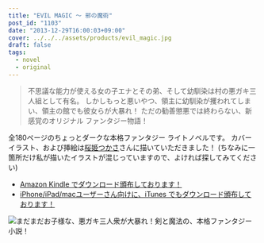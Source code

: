 ```yaml
---
title: "EVIL MAGIC ～ 邪の魔術"
post_id: "1103"
date: "2013-12-29T16:00:03+09:00"
cover: ../../../assets/products/evil_magic.jpg
draft: false
tags:
  - novel
  - original
---
```



> 不思議な能力が使える女の子エナとその弟、そして幼馴染は村の悪ガキ三人組として有名。
> しかしもっと悪いやつ、領主に幼馴染が攫われてしまい、領主の館でも彼女らが大暴れ！
> ただの勧善懲悪では終わらない、新感覚のオリジナル ファンタジー物語！

全180ページのちょっとダークな本格ファンタジー ライトノベルです。
カバーイラスト、および挿絵は[桜姫つかさ](http://dungeonmania.web.fc2.com/)さんに描いていただきました！
(ちなみに一箇所だけ私が描いたイラストが混じっていますので、よければ探してみてください) 

* [Amazon Kindle でダウンロード頒布しております！](https://amzn.to/2KA8B9f)
* [iPhone/iPad/macユーザーさん向けに、iTunes でもダウンロード頒布しております！](https://itunes.apple.com/jp/book/evil-magic/id1380674072)

![まだまだお子様な、悪ガキ三人衆が大暴れ！剣と魔法の、本格ファンタジー小説！](https://danmaq.com/wp-content/uploads/2012/11/em_POP-300x300.png)
